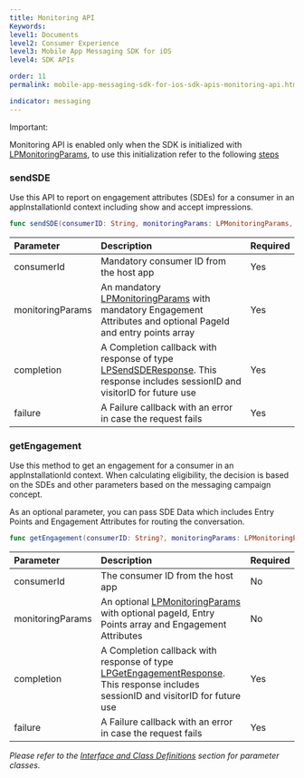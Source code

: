 ```yaml
---
title: Monitoring API
Keywords:
level1: Documents
level2: Consumer Experience
level3: Mobile App Messaging SDK for iOS
level4: SDK APIs

order: 11
permalink: mobile-app-messaging-sdk-for-ios-sdk-apis-monitoring-api.html

indicator: messaging
---
```


<div markdown="1" class="important">
Important:

Monitoring API is enabled only when the SDK is initialized with [LPMonitoringParams](consumer-experience-ios-sdk-interfacedefinitions.html), to use this initialization refer to the following [steps](consumer-experience-ios-sdk-quick-start.html#step-4-optional-initialization-with-monitoring-params)

</div>

### sendSDE

Use this API to report on engagement attributes (SDEs) for a consumer in an appInstallationId context including show and accept impressions.

```swift
func sendSDE(consumerID: String, monitoringParams: LPMonitoringParams, completion: @escaping (_ response: LPSendSDEResponse)->(), failure: @escaping (_ error: NSError)->())
```

| Parameter | Description | Required |
| :--- | :--- | :--- |
| consumerId | Mandatory consumer ID from the host app | Yes |
| monitoringParams | An mandatory [LPMonitoringParams](consumer-experience-ios-sdk-interfacedefinitions.html) with mandatory Engagement Attributes and optional PageId and entry points array  | Yes |
| completion | A Completion callback with response of type [LPSendSDEResponse](consumer-experience-ios-sdk-interfacedefinitions.html). This response includes sessionID and visitorID for future use |  Yes |
| failure | A Failure callback with an error in case the request fails |  Yes |


### getEngagement

Use this method to get an engagement for a consumer in an appInstallationId context. When calculating eligibility, the decision is based on the SDEs and other parameters based on the messaging campaign concept.

As an optional parameter, you can pass SDE Data which includes Entry Points and Engagement Attributes for routing the conversation.

```swift
func getEngagement(consumerID: String?, monitoringParams: LPMonitoringParams?, completion: @escaping (_ response: LPGetEngagementResponse)->(), failure: @escaping (_ error: NSError)->())
```

| Parameter | Description | Required |
| :--- | :--- | :--- |
| consumerId | The consumer ID from the host app | No |
| monitoringParams | An optional [LPMonitoringParams](consumer-experience-ios-sdk-interfacedefinitions.html) with optional pageId, Entry Points array and Engagement Attributes | No |
| completion | A Completion callback with response of type [LPGetEngagementResponse](consumer-experience-ios-sdk-interfacedefinitions.html). This response includes sessionID and visitorID for future use |  Yes |
| failure | A Failure callback with an error in case the request fails |  Yes |


*Please refer to the [Interface and Class Definitions](consumer-experience-ios-sdk-interfacedefinitions.html) section for parameter classes.*
